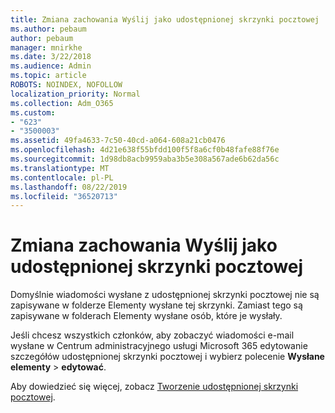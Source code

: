 ```yaml
---
title: Zmiana zachowania Wyślij jako udostępnionej skrzynki pocztowej
ms.author: pebaum
author: pebaum
manager: mnirkhe
ms.date: 3/22/2018
ms.audience: Admin
ms.topic: article
ROBOTS: NOINDEX, NOFOLLOW
localization_priority: Normal
ms.collection: Adm_O365
ms.custom:
- "623"
- "3500003"
ms.assetid: 49fa4633-7c50-40cd-a064-608a21cb0476
ms.openlocfilehash: 4d21e638f55bfdd100f5f8a6cf0b48fafe88f76e
ms.sourcegitcommit: 1d98db8acb9959aba3b5e308a567ade6b62da56c
ms.translationtype: MT
ms.contentlocale: pl-PL
ms.lasthandoff: 08/22/2019
ms.locfileid: "36520713"
---
```

# <a name="changing-shared-mailbox-send-as-behavior"></a>Zmiana zachowania Wyślij jako udostępnionej skrzynki pocztowej

Domyślnie wiadomości wysłane z udostępnionej skrzynki pocztowej nie są zapisywane w folderze Elementy wysłane tej skrzynki. Zamiast tego są zapisywane w folderach Elementy wysłane osób, które je wysłały.
  
Jeśli chcesz wszystkich członków, aby zobaczyć wiadomości e-mail wysłane w Centrum administracyjnego usługi Microsoft 365 edytowanie szczegółów udostępnionej skrzynki pocztowej i wybierz polecenie **Wysłane elementy** \> **edytować**.
  
Aby dowiedzieć się więcej, zobacz [Tworzenie udostępnionej skrzynki pocztowej](https://support.office.com/article/create-a-shared-mailbox-871a246d-3acd-4bba-948e-5de8be0544c9).
  